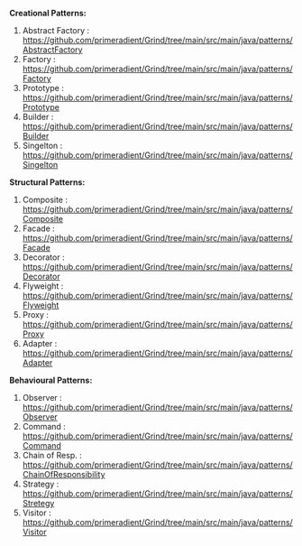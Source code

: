 **Creational Patterns:**


1. Abstract Factory : https://github.com/primeradient/Grind/tree/main/src/main/java/patterns/AbstractFactory
2. Factory : https://github.com/primeradient/Grind/tree/main/src/main/java/patterns/Factory
3. Prototype : https://github.com/primeradient/Grind/tree/main/src/main/java/patterns/Prototype
4. Builder : https://github.com/primeradient/Grind/tree/main/src/main/java/patterns/Builder
5. Singelton : https://github.com/primeradient/Grind/tree/main/src/main/java/patterns/Singelton


**Structural Patterns:**

1. Composite : https://github.com/primeradient/Grind/tree/main/src/main/java/patterns/Composite
2. Facade : https://github.com/primeradient/Grind/tree/main/src/main/java/patterns/Facade
3. Decorator : https://github.com/primeradient/Grind/tree/main/src/main/java/patterns/Decorator
4. Flyweight : https://github.com/primeradient/Grind/tree/main/src/main/java/patterns/Flyweight
5. Proxy : https://github.com/primeradient/Grind/tree/main/src/main/java/patterns/Proxy
6. Adapter : https://github.com/primeradient/Grind/tree/main/src/main/java/patterns/Adapter


**Behavioural Patterns:**

1. Observer : https://github.com/primeradient/Grind/tree/main/src/main/java/patterns/Observer
2. Command : https://github.com/primeradient/Grind/tree/main/src/main/java/patterns/Command
3. Chain of Resp. : https://github.com/primeradient/Grind/tree/main/src/main/java/patterns/ChainOfResponsibility
4. Strategy : https://github.com/primeradient/Grind/tree/main/src/main/java/patterns/Stretegy
5. Visitor : https://github.com/primeradient/Grind/tree/main/src/main/java/patterns/Visitor